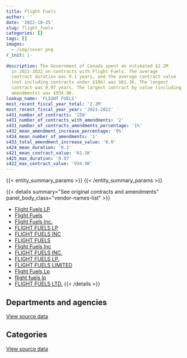 ```yaml
---
title: Flight Fuels
author: ''
date: '2022-10-25'
slug: flight_fuels
categories: []
tags: []
images:
  - /img/cover.png
r_init: |-
  
description: The Government of Canada spent an estimated $2.2M
  in 2021-2022 on contracts with Flight Fuels. The average
  contract duration was 0.1 years, and the average contract value
  (not including contracts under $10k) was $61.1K. The longest
  contract was 0.97 years. The largest contract by value (including
  amendments) was $934.9K.
lookup_name: 'FLIGHT FUELS'
most_recent_fiscal_year_total: '2.2M'
most_recent_fiscal_year_year: '2021-2022'
s431_number_of_contracts: '150'
s431_number_of_contracts_with_amendments: '2'
s431_number_of_contracts_amendments_percentage: '1%'
s432_mean_amendment_increase_percentage: '0%'
s434_mean_number_of_amendments: '1'
s433_total_amendment_increase_value: '0.0'
s424_mean_duration: '0.1'
s421_mean_contract_value: '61.1K'
s425_max_duration: '0.97'
s422_max_contract_value: '934.9K'
---
```


<script src="/rmarkdown-libs/htmlwidgets/htmlwidgets.js"></script>
<link href="/rmarkdown-libs/datatables-css/datatables-crosstalk.css" rel="stylesheet" />
<script src="/rmarkdown-libs/datatables-binding/datatables.js"></script>
<script src="/rmarkdown-libs/jquery/jquery-3.6.0.min.js"></script>
<link href="/rmarkdown-libs/dt-core-bootstrap/css/dataTables.bootstrap.min.css" rel="stylesheet" />
<link href="/rmarkdown-libs/dt-core-bootstrap/css/dataTables.bootstrap.extra.css" rel="stylesheet" />
<script src="/rmarkdown-libs/dt-core-bootstrap/js/jquery.dataTables.min.js"></script>
<script src="/rmarkdown-libs/dt-core-bootstrap/js/dataTables.bootstrap.min.js"></script>
<link href="/rmarkdown-libs/crosstalk/css/crosstalk.min.css" rel="stylesheet" />
<script src="/rmarkdown-libs/crosstalk/js/crosstalk.min.js"></script>
<script src="/rmarkdown-libs/htmlwidgets/htmlwidgets.js"></script>
<link href="/rmarkdown-libs/datatables-css/datatables-crosstalk.css" rel="stylesheet" />
<script src="/rmarkdown-libs/datatables-binding/datatables.js"></script>
<script src="/rmarkdown-libs/jquery/jquery-3.6.0.min.js"></script>
<link href="/rmarkdown-libs/dt-core-bootstrap/css/dataTables.bootstrap.min.css" rel="stylesheet" />
<link href="/rmarkdown-libs/dt-core-bootstrap/css/dataTables.bootstrap.extra.css" rel="stylesheet" />
<script src="/rmarkdown-libs/dt-core-bootstrap/js/jquery.dataTables.min.js"></script>
<script src="/rmarkdown-libs/dt-core-bootstrap/js/dataTables.bootstrap.min.js"></script>
<link href="/rmarkdown-libs/crosstalk/css/crosstalk.min.css" rel="stylesheet" />
<script src="/rmarkdown-libs/crosstalk/js/crosstalk.min.js"></script>

{{< entity_summary_params >}}
{{< /entity_summary_params >}}

{{< details summary="See original contracts and amendments" panel_body_class="vendor-names-list" >}}
- [Flight Fuels LP](https://search.open.canada.ca/en/ct/?sort=contract_value_f%20desc&page=1&search_text=%22Flight%20Fuels%20LP%22)
- [Flight Fuels](https://search.open.canada.ca/en/ct/?sort=contract_value_f%20desc&page=1&search_text=%22Flight%20Fuels%22)
- [Flight Fuels Inc.](https://search.open.canada.ca/en/ct/?sort=contract_value_f%20desc&page=1&search_text=%22Flight%20Fuels%20Inc.%22)
- [FLIGHT FUELS LP](https://search.open.canada.ca/en/ct/?sort=contract_value_f%20desc&page=1&search_text=%22FLIGHT%20FUELS%20LP%22)
- [FLIGHT FUELS INC](https://search.open.canada.ca/en/ct/?sort=contract_value_f%20desc&page=1&search_text=%22FLIGHT%20FUELS%20INC%22)
- [FLIGHT FUELS](https://search.open.canada.ca/en/ct/?sort=contract_value_f%20desc&page=1&search_text=%22FLIGHT%20FUELS%22)
- [Flight Fuels Inc](https://search.open.canada.ca/en/ct/?sort=contract_value_f%20desc&page=1&search_text=%22Flight%20Fuels%20Inc%22)
- [FLIGHT FUELS INC.](https://search.open.canada.ca/en/ct/?sort=contract_value_f%20desc&page=1&search_text=%22FLIGHT%20FUELS%20INC.%22)
- [FLIGHT FUELS LP.](https://search.open.canada.ca/en/ct/?sort=contract_value_f%20desc&page=1&search_text=%22FLIGHT%20FUELS%20LP.%22)
- [FLIGHT FUELS LIMITED](https://search.open.canada.ca/en/ct/?sort=contract_value_f%20desc&page=1&search_text=%22FLIGHT%20FUELS%20LIMITED%22)
- [Flight Fuels Lp](https://search.open.canada.ca/en/ct/?sort=contract_value_f%20desc&page=1&search_text=%22Flight%20Fuels%20Lp%22)
- [flight fuels lp](https://search.open.canada.ca/en/ct/?sort=contract_value_f%20desc&page=1&search_text=%22flight%20fuels%20lp%22)
- [FLIGHT FUELS LTD.](https://search.open.canada.ca/en/ct/?sort=contract_value_f%20desc&page=1&search_text=%22FLIGHT%20FUELS%20LTD.%22)
{{< /details >}}

## Departments and agencies

<div id="htmlwidget-1" style="width:100%;height:auto;" class="datatables html-widget"></div>
<script type="application/json" data-for="htmlwidget-1">{"x":{"style":"bootstrap","filter":"none","vertical":false,"data":[["<a href=\"/departments/dnd-mdn/\">National Defence<\/a>","<a href=\"/departments/ec/\">Environment and Climate Change Canada<\/a>","<a href=\"/departments/nrcan-rncan/\">Natural Resources Canada<\/a>","<a href=\"/departments/pc/\">Parks Canada<\/a>","<a href=\"/departments/tc/\">Transport Canada<\/a>"],[null,64619.94,null,1399093.32,15892.12],[288205.21,17465.18,null,131985.56,57091.07],[132051.73,15469.7,28086.24,58837.23,18819.16],[1650218.81,85834.14,null,169284.41,303837.83]],"container":"<table class=\"table table-striped table-hover row-border order-column display\">\n  <thead>\n    <tr>\n      <th>Department<\/th>\n      <th>2018-2019<\/th>\n      <th>2019-2020<\/th>\n      <th>2020-2021<\/th>\n      <th>2021-2022<\/th>\n    <\/tr>\n  <\/thead>\n<\/table>","options":{"order":[[4,"desc"]],"pageLength":10,"autoWidth":true,"columnDefs":[{"targets":1,"render":"function(data, type, row, meta) {\n    return type !== 'display' ? data : DTWidget.formatCurrency(data, \"$\", 2, 3, \",\", \".\", true, null);\n  }"},{"targets":2,"render":"function(data, type, row, meta) {\n    return type !== 'display' ? data : DTWidget.formatCurrency(data, \"$\", 2, 3, \",\", \".\", true, null);\n  }"},{"targets":3,"render":"function(data, type, row, meta) {\n    return type !== 'display' ? data : DTWidget.formatCurrency(data, \"$\", 2, 3, \",\", \".\", true, null);\n  }"},{"targets":4,"render":"function(data, type, row, meta) {\n    return type !== 'display' ? data : DTWidget.formatCurrency(data, \"$\", 2, 3, \",\", \".\", true, null);\n  }"},{"width":"16%","targets":[1,2,3,4]},{"className":"dt-right","targets":[1,2,3,4]}],"orderClasses":false}},"evals":["options.columnDefs.0.render","options.columnDefs.1.render","options.columnDefs.2.render","options.columnDefs.3.render"],"jsHooks":[]}</script>
<p class="text-right">
<a href="https://github.com/GoC-Spending/contracts-data/tree/main/data/out/vendors/flight_fuels/summary_by_fiscal_year_by_department.csv" class="source-data-link btn btn-link">View source data</a>
</p>

## Categories

<div id="htmlwidget-2" style="width:100%;height:auto;" class="datatables html-widget"></div>
<script type="application/json" data-for="htmlwidget-2">{"x":{"style":"bootstrap","filter":"none","vertical":false,"data":[["<a href=\"/categories/defence/\">Defence<\/a>","<a href=\"/categories/transportation_and_logistics/\">Transportation and logistics<\/a>","<a href=\"/categories/industrial_products_and_services/\">Industrial products and services<\/a>"],[null,1479605.38,null],[288205.21,166311.2,40230.61],[132051.73,121212.33,null],[1650218.81,558956.38,null]],"container":"<table class=\"table table-striped table-hover row-border order-column display\">\n  <thead>\n    <tr>\n      <th>Category<\/th>\n      <th>2018-2019<\/th>\n      <th>2019-2020<\/th>\n      <th>2020-2021<\/th>\n      <th>2021-2022<\/th>\n    <\/tr>\n  <\/thead>\n<\/table>","options":{"order":[[4,"desc"]],"dom":"t","pageLength":30,"autoWidth":true,"columnDefs":[{"targets":1,"render":"function(data, type, row, meta) {\n    return type !== 'display' ? data : DTWidget.formatCurrency(data, \"$\", 2, 3, \",\", \".\", true, null);\n  }"},{"targets":2,"render":"function(data, type, row, meta) {\n    return type !== 'display' ? data : DTWidget.formatCurrency(data, \"$\", 2, 3, \",\", \".\", true, null);\n  }"},{"targets":3,"render":"function(data, type, row, meta) {\n    return type !== 'display' ? data : DTWidget.formatCurrency(data, \"$\", 2, 3, \",\", \".\", true, null);\n  }"},{"targets":4,"render":"function(data, type, row, meta) {\n    return type !== 'display' ? data : DTWidget.formatCurrency(data, \"$\", 2, 3, \",\", \".\", true, null);\n  }"},{"width":"16%","targets":[1,2,3,4]},{"className":"dt-right","targets":[1,2,3,4]}],"orderClasses":false,"lengthMenu":[10,25,30,50,100]}},"evals":["options.columnDefs.0.render","options.columnDefs.1.render","options.columnDefs.2.render","options.columnDefs.3.render"],"jsHooks":[]}</script>
<p class="text-right">
<a href="https://github.com/GoC-Spending/contracts-data/tree/main/data/out/vendors/flight_fuels/summary_by_fiscal_year_by_category.csv" class="source-data-link btn btn-link">View source data</a>
</p>
